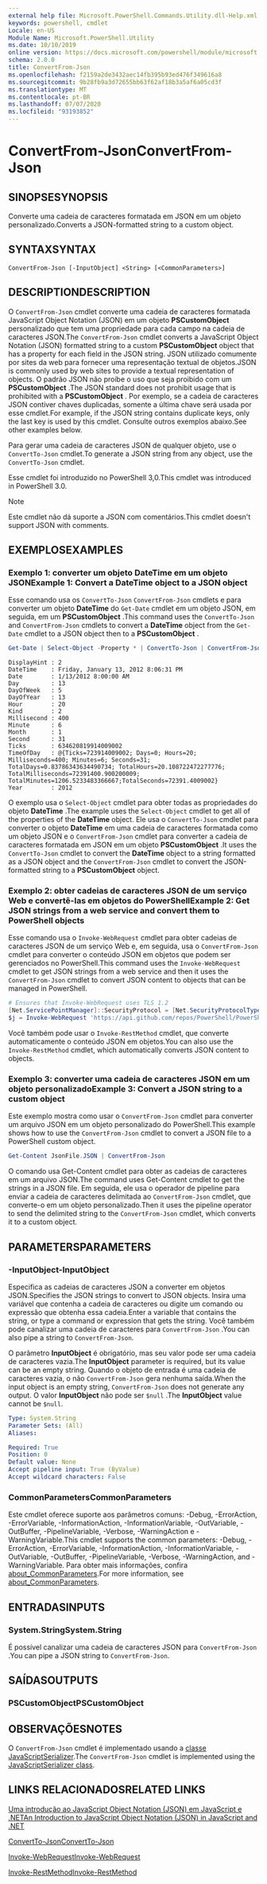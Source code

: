 ```yaml
---
external help file: Microsoft.PowerShell.Commands.Utility.dll-Help.xml
keywords: powershell, cmdlet
Locale: en-US
Module Name: Microsoft.PowerShell.Utility
ms.date: 10/10/2019
online version: https://docs.microsoft.com/powershell/module/microsoft.powershell.utility/convertfrom-json?view=powershell-5.1&WT.mc_id=ps-gethelp
schema: 2.0.0
title: ConvertFrom-Json
ms.openlocfilehash: f2159a2de3432aec14fb395b93ed476f349616a8
ms.sourcegitcommit: 9b28fb9a3d72655bb63f62af18b3a5af6a05cd3f
ms.translationtype: MT
ms.contentlocale: pt-BR
ms.lasthandoff: 07/07/2020
ms.locfileid: "93193852"
---
```

# <span data-ttu-id="97313-103">ConvertFrom-Json</span><span class="sxs-lookup"><span data-stu-id="97313-103">ConvertFrom-Json</span></span>

## <span data-ttu-id="97313-104">SINOPSE</span><span class="sxs-lookup"><span data-stu-id="97313-104">SYNOPSIS</span></span>
<span data-ttu-id="97313-105">Converte uma cadeia de caracteres formatada em JSON em um objeto personalizado.</span><span class="sxs-lookup"><span data-stu-id="97313-105">Converts a JSON-formatted string to a custom object.</span></span>

## <span data-ttu-id="97313-106">SYNTAX</span><span class="sxs-lookup"><span data-stu-id="97313-106">SYNTAX</span></span>

```
ConvertFrom-Json [-InputObject] <String> [<CommonParameters>]
```

## <span data-ttu-id="97313-107">DESCRIPTION</span><span class="sxs-lookup"><span data-stu-id="97313-107">DESCRIPTION</span></span>

<span data-ttu-id="97313-108">O `ConvertFrom-Json` cmdlet converte uma cadeia de caracteres formatada JavaScript Object Notation (JSON) em um objeto **PSCustomObject** personalizado que tem uma propriedade para cada campo na cadeia de caracteres JSON.</span><span class="sxs-lookup"><span data-stu-id="97313-108">The `ConvertFrom-Json` cmdlet converts a JavaScript Object Notation (JSON) formatted string to a custom **PSCustomObject** object that has a property for each field in the JSON string.</span></span> <span data-ttu-id="97313-109">JSON utilizado comumente por sites da web para fornecer uma representação textual de objetos.</span><span class="sxs-lookup"><span data-stu-id="97313-109">JSON is commonly used by web sites to provide a textual representation of objects.</span></span> <span data-ttu-id="97313-110">O padrão JSON não proíbe o uso que seja proibido com um **PSCustomObject** .</span><span class="sxs-lookup"><span data-stu-id="97313-110">The JSON standard does not prohibit usage that is prohibited with a **PSCustomObject** .</span></span> <span data-ttu-id="97313-111">Por exemplo, se a cadeia de caracteres JSON contiver chaves duplicadas, somente a última chave será usada por esse cmdlet.</span><span class="sxs-lookup"><span data-stu-id="97313-111">For example, if the JSON string contains duplicate keys, only the last key is used by this cmdlet.</span></span> <span data-ttu-id="97313-112">Consulte outros exemplos abaixo.</span><span class="sxs-lookup"><span data-stu-id="97313-112">See other examples below.</span></span>

<span data-ttu-id="97313-113">Para gerar uma cadeia de caracteres JSON de qualquer objeto, use o `ConvertTo-Json` cmdlet.</span><span class="sxs-lookup"><span data-stu-id="97313-113">To generate a JSON string from any object, use the `ConvertTo-Json` cmdlet.</span></span>

<span data-ttu-id="97313-114">Esse cmdlet foi introduzido no PowerShell 3,0.</span><span class="sxs-lookup"><span data-stu-id="97313-114">This cmdlet was introduced in PowerShell 3.0.</span></span>

> [!NOTE]
> <span data-ttu-id="97313-115">Este cmdlet não dá suporte a JSON com comentários.</span><span class="sxs-lookup"><span data-stu-id="97313-115">This cmdlet doesn't support JSON with comments.</span></span>

## <span data-ttu-id="97313-116">EXEMPLOS</span><span class="sxs-lookup"><span data-stu-id="97313-116">EXAMPLES</span></span>

### <span data-ttu-id="97313-117">Exemplo 1: converter um objeto DateTime em um objeto JSON</span><span class="sxs-lookup"><span data-stu-id="97313-117">Example 1: Convert a DateTime object to a JSON object</span></span>

<span data-ttu-id="97313-118">Esse comando usa os `ConvertTo-Json` `ConvertFrom-Json` cmdlets e para converter um objeto **DateTime** do `Get-Date` cmdlet em um objeto JSON, em seguida, em um **PSCustomObject** .</span><span class="sxs-lookup"><span data-stu-id="97313-118">This command uses the `ConvertTo-Json` and `ConvertFrom-Json` cmdlets to convert a **DateTime** object from the `Get-Date` cmdlet to a JSON object then to a **PSCustomObject** .</span></span>

```powershell
Get-Date | Select-Object -Property * | ConvertTo-Json | ConvertFrom-Json
```

```Output
DisplayHint : 2
DateTime    : Friday, January 13, 2012 8:06:31 PM
Date        : 1/13/2012 8:00:00 AM
Day         : 13
DayOfWeek   : 5
DayOfYear   : 13
Hour        : 20
Kind        : 2
Millisecond : 400
Minute      : 6
Month       : 1
Second      : 31
Ticks       : 634620819914009002
TimeOfDay   : @{Ticks=723914009002; Days=0; Hours=20; Milliseconds=400; Minutes=6; Seconds=31; TotalDays=0.83786343634490734; TotalHours=20.108722472277776; TotalMilliseconds=72391400.900200009; TotalMinutes=1206.5233483366667;TotalSeconds=72391.4009002}
Year        : 2012
```

<span data-ttu-id="97313-119">O exemplo usa o `Select-Object` cmdlet para obter todas as propriedades do objeto **DateTime** .</span><span class="sxs-lookup"><span data-stu-id="97313-119">The example uses the `Select-Object` cmdlet to get all of the properties of the **DateTime** object.</span></span> <span data-ttu-id="97313-120">Ele usa o `ConvertTo-Json` cmdlet para converter o objeto **DateTime** em uma cadeia de caracteres formatada como um objeto JSON e o `ConvertFrom-Json` cmdlet para converter a cadeia de caracteres formatada em JSON em um objeto **PSCustomObject** .</span><span class="sxs-lookup"><span data-stu-id="97313-120">It uses the `ConvertTo-Json` cmdlet to convert the **DateTime** object to a string formatted as a JSON object and the `ConvertFrom-Json` cmdlet to convert the JSON-formatted string to a **PSCustomObject** object.</span></span>

### <span data-ttu-id="97313-121">Exemplo 2: obter cadeias de caracteres JSON de um serviço Web e convertê-las em objetos do PowerShell</span><span class="sxs-lookup"><span data-stu-id="97313-121">Example 2: Get JSON strings from a web service and convert them to PowerShell objects</span></span>

<span data-ttu-id="97313-122">Esse comando usa o `Invoke-WebRequest` cmdlet para obter cadeias de caracteres JSON de um serviço Web e, em seguida, usa o `ConvertFrom-Json` cmdlet para converter o conteúdo JSON em objetos que podem ser gerenciados no PowerShell.</span><span class="sxs-lookup"><span data-stu-id="97313-122">This command uses the `Invoke-WebRequest` cmdlet to get JSON strings from a web service and then it uses the `ConvertFrom-Json` cmdlet to convert JSON content to objects that can be managed in PowerShell.</span></span>

```powershell
# Ensures that Invoke-WebRequest uses TLS 1.2
[Net.ServicePointManager]::SecurityProtocol = [Net.SecurityProtocolType]::Tls12
$j = Invoke-WebRequest 'https://api.github.com/repos/PowerShell/PowerShell/issues' | ConvertFrom-Json
```

<span data-ttu-id="97313-123">Você também pode usar o `Invoke-RestMethod` cmdlet, que converte automaticamente o conteúdo JSON em objetos.</span><span class="sxs-lookup"><span data-stu-id="97313-123">You can also use the `Invoke-RestMethod` cmdlet, which automatically converts JSON content to objects.</span></span>

### <span data-ttu-id="97313-124">Exemplo 3: converter uma cadeia de caracteres JSON em um objeto personalizado</span><span class="sxs-lookup"><span data-stu-id="97313-124">Example 3: Convert a JSON string to a custom object</span></span>

<span data-ttu-id="97313-125">Este exemplo mostra como usar o `ConvertFrom-Json` cmdlet para converter um arquivo JSON em um objeto personalizado do PowerShell.</span><span class="sxs-lookup"><span data-stu-id="97313-125">This example shows how to use the `ConvertFrom-Json` cmdlet to convert a JSON file to a PowerShell custom object.</span></span>

```powershell
Get-Content JsonFile.JSON | ConvertFrom-Json
```

<span data-ttu-id="97313-126">O comando usa Get-Content cmdlet para obter as cadeias de caracteres em um arquivo JSON.</span><span class="sxs-lookup"><span data-stu-id="97313-126">The command uses Get-Content cmdlet to get the strings in a JSON file.</span></span> <span data-ttu-id="97313-127">Em seguida, ele usa o operador de pipeline para enviar a cadeia de caracteres delimitada ao `ConvertFrom-Json` cmdlet, que converte-o em um objeto personalizado.</span><span class="sxs-lookup"><span data-stu-id="97313-127">Then it uses the pipeline operator to send the delimited string to the `ConvertFrom-Json` cmdlet, which converts it to a custom object.</span></span>

## <span data-ttu-id="97313-128">PARAMETERS</span><span class="sxs-lookup"><span data-stu-id="97313-128">PARAMETERS</span></span>

### <span data-ttu-id="97313-129">-InputObject</span><span class="sxs-lookup"><span data-stu-id="97313-129">-InputObject</span></span>

<span data-ttu-id="97313-130">Especifica as cadeias de caracteres JSON a converter em objetos JSON.</span><span class="sxs-lookup"><span data-stu-id="97313-130">Specifies the JSON strings to convert to JSON objects.</span></span> <span data-ttu-id="97313-131">Insira uma variável que contenha a cadeia de caracteres ou digite um comando ou expressão que obtenha essa cadeia.</span><span class="sxs-lookup"><span data-stu-id="97313-131">Enter a variable that contains the string, or type a command or expression that gets the string.</span></span> <span data-ttu-id="97313-132">Você também pode canalizar uma cadeia de caracteres para `ConvertFrom-Json` .</span><span class="sxs-lookup"><span data-stu-id="97313-132">You can also pipe a string to `ConvertFrom-Json`.</span></span>

<span data-ttu-id="97313-133">O parâmetro **InputObject** é obrigatório, mas seu valor pode ser uma cadeia de caracteres vazia.</span><span class="sxs-lookup"><span data-stu-id="97313-133">The **InputObject** parameter is required, but its value can be an empty string.</span></span> <span data-ttu-id="97313-134">Quando o objeto de entrada é uma cadeia de caracteres vazia, o não `ConvertFrom-Json` gera nenhuma saída.</span><span class="sxs-lookup"><span data-stu-id="97313-134">When the input object is an empty string, `ConvertFrom-Json` does not generate any output.</span></span> <span data-ttu-id="97313-135">O valor **InputObject** não pode ser `$null` .</span><span class="sxs-lookup"><span data-stu-id="97313-135">The **InputObject** value cannot be `$null`.</span></span>

```yaml
Type: System.String
Parameter Sets: (All)
Aliases:

Required: True
Position: 0
Default value: None
Accept pipeline input: True (ByValue)
Accept wildcard characters: False
```

### <span data-ttu-id="97313-136">CommonParameters</span><span class="sxs-lookup"><span data-stu-id="97313-136">CommonParameters</span></span>

<span data-ttu-id="97313-137">Este cmdlet oferece suporte aos parâmetros comuns: -Debug, -ErrorAction, -ErrorVariable, -InformationAction, -InformationVariable, -OutVariable, -OutBuffer, -PipelineVariable, -Verbose, -WarningAction e -WarningVariable.</span><span class="sxs-lookup"><span data-stu-id="97313-137">This cmdlet supports the common parameters: -Debug, -ErrorAction, -ErrorVariable, -InformationAction, -InformationVariable, -OutVariable, -OutBuffer, -PipelineVariable, -Verbose, -WarningAction, and -WarningVariable.</span></span> <span data-ttu-id="97313-138">Para obter mais informações, confira [about_CommonParameters](https://go.microsoft.com/fwlink/?LinkID=113216).</span><span class="sxs-lookup"><span data-stu-id="97313-138">For more information, see [about_CommonParameters](https://go.microsoft.com/fwlink/?LinkID=113216).</span></span>

## <span data-ttu-id="97313-139">ENTRADAS</span><span class="sxs-lookup"><span data-stu-id="97313-139">INPUTS</span></span>

### <span data-ttu-id="97313-140">System.String</span><span class="sxs-lookup"><span data-stu-id="97313-140">System.String</span></span>

<span data-ttu-id="97313-141">É possível canalizar uma cadeia de caracteres JSON para `ConvertFrom-Json` .</span><span class="sxs-lookup"><span data-stu-id="97313-141">You can pipe a JSON string to `ConvertFrom-Json`.</span></span>

## <span data-ttu-id="97313-142">SAÍDAS</span><span class="sxs-lookup"><span data-stu-id="97313-142">OUTPUTS</span></span>

### <span data-ttu-id="97313-143">PSCustomObject</span><span class="sxs-lookup"><span data-stu-id="97313-143">PSCustomObject</span></span>

## <span data-ttu-id="97313-144">OBSERVAÇÕES</span><span class="sxs-lookup"><span data-stu-id="97313-144">NOTES</span></span>

<span data-ttu-id="97313-145">O `ConvertFrom-Json` cmdlet é implementado usando a [classe JavaScriptSerializer](/dotnet/api/system.web.script.serialization.javascriptserializer).</span><span class="sxs-lookup"><span data-stu-id="97313-145">The `ConvertFrom-Json` cmdlet is implemented using the [JavaScriptSerializer class](/dotnet/api/system.web.script.serialization.javascriptserializer).</span></span>

## <span data-ttu-id="97313-146">LINKS RELACIONADOS</span><span class="sxs-lookup"><span data-stu-id="97313-146">RELATED LINKS</span></span>

<span data-ttu-id="97313-147">[Uma introdução ao JavaScript Object Notation (JSON) em JavaScript e .NET](/previous-versions/dotnet/articles/bb299886(v=msdn.10))</span><span class="sxs-lookup"><span data-stu-id="97313-147">[An Introduction to JavaScript Object Notation (JSON) in JavaScript and .NET](/previous-versions/dotnet/articles/bb299886(v=msdn.10))</span></span>

[<span data-ttu-id="97313-148">ConvertTo-Json</span><span class="sxs-lookup"><span data-stu-id="97313-148">ConvertTo-Json</span></span>](ConvertTo-Json.md)

[<span data-ttu-id="97313-149">Invoke-WebRequest</span><span class="sxs-lookup"><span data-stu-id="97313-149">Invoke-WebRequest</span></span>](Invoke-WebRequest.md)

[<span data-ttu-id="97313-150">Invoke-RestMethod</span><span class="sxs-lookup"><span data-stu-id="97313-150">Invoke-RestMethod</span></span>](Invoke-RestMethod.md)
